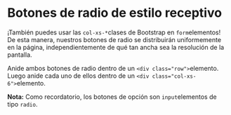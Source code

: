 
# Botones de radio de estilo receptivo

¡También puedes usar las `col-xs-*`clases de Bootstrap en `form`elementos! De esta manera, nuestros botones de radio se distribuirán uniformemente en la página, independientemente de qué tan ancha sea la resolución de la pantalla.

Anide ambos botones de radio dentro de un `<div class="row">`elemento. Luego anide cada uno de ellos dentro de un `<div class="col-xs-6">`elemento.

**Nota:** Como recordatorio, los botones de opción son `input`elementos de tipo `radio`.